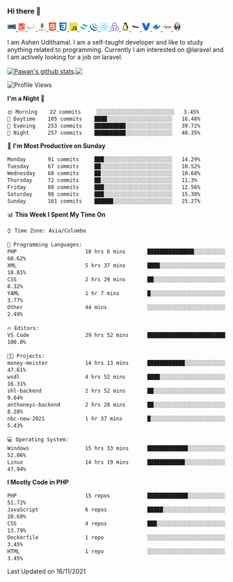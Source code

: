 ### Hi there 👋

<a align="center" href="https://github.com/ashenud"> <img width="20px" src="https://raw.githubusercontent.com/devicons/devicon/master/icons/php/php-original.svg" alt="ashenud: PHP" /> <img width="18px" src="https://raw.githubusercontent.com/devicons/devicon/master/icons/laravel/laravel-plain-wordmark.svg" alt="ashenud: Laravel" /> <img width="20px" src="https://raw.githubusercontent.com/devicons/devicon/master/icons/mysql/mysql-original-wordmark.svg" alt="ashenud: MySQL" /> <img width="20px" src="https://raw.githubusercontent.com/devicons/devicon/master/icons/mongodb/mongodb-original-wordmark.svg" alt="ashenud: mongoDB" />  <img width="20px" src="https://raw.githubusercontent.com/devicons/devicon/master/icons/html5/html5-original.svg" alt="ashenud: HTML5" /> <img width="20px" src="https://raw.githubusercontent.com/devicons/devicon/master/icons/css3/css3-original.svg" alt="ashenud: CSS3" /> <img width="20px" src="https://raw.githubusercontent.com/devicons/devicon/master/icons/javascript/javascript-original.svg" alt="ashenud: Javascript" /> <img width="20px" src="https://raw.githubusercontent.com/devicons/devicon/master/icons/tailwindcss/tailwindcss-plain.svg" alt="ashenud: Tailwindcss" /> <img width="20px" src="https://raw.githubusercontent.com/devicons/devicon/master/icons/jquery/jquery-original.svg" alt="ashenud: Jquery" /> <img width="20px" src="https://raw.githubusercontent.com/devicons/devicon/master/icons/react/react-original.svg" alt="ashenud: React" /> <img width="20px" src="https://raw.githubusercontent.com/devicons/devicon/master/icons/redux/redux-original.svg" alt="ashenud: Redux" /> <img width="20px" src="https://raw.githubusercontent.com/devicons/devicon/master/icons/linux/linux-original.svg" alt="ashenud: Linux" /> <img width="20px" src="https://raw.githubusercontent.com/devicons/devicon/master/icons/apache/apache-original.svg" alt="ashenud: Apache" /> <img width="20px" src="https://raw.githubusercontent.com/devicons/devicon/master/icons/vagrant/vagrant-original.svg" alt="ashenud: Vagrant" /> <img width="20px" src="https://raw.githubusercontent.com/devicons/devicon/master/icons/docker/docker-original.svg" alt="ashenud: Docker" /> <img width="20px" src="https://raw.githubusercontent.com/devicons/devicon/master/icons/amazonwebservices/amazonwebservices-original-wordmark.svg" alt="ashenud: AWS" /> <img width="20px" src="https://raw.githubusercontent.com/devicons/devicon/master/icons/jenkins/jenkins-original.svg" alt="ashenud: Jenkins" /> </a>

I am Ashen Udithamal. I am a self-taught developer and like to study anything related to programming. Currently I am interested on @laravel and I am actively looking for a job on laravel.

<a href="https://github.com/ashenud">
    <img height="150px" align="center" src="https://github-readme-stats.vercel.app/api?username=ashenud&show_icons=true&theme=nord&line_height=27" alt="Pawan's github stats"/>
</a>
<a href="https://github.com/ashenud">
    <img height="150px" align="center" src="https://github-readme-stats.vercel.app/api/top-langs/?username=ashenud&theme=nord&layout=compact&langs_count=6" />
</a>

<!--START_SECTION:waka-->
![Profile Views](http://img.shields.io/badge/Profile%20Views-19-blue)

**I'm a Night 🦉** 

```text
🌞 Morning    22 commits     ░░░░░░░░░░░░░░░░░░░░░░░░░   3.45% 
🌆 Daytime    105 commits    ████░░░░░░░░░░░░░░░░░░░░░   16.48% 
🌃 Evening    253 commits    ██████████░░░░░░░░░░░░░░░   39.72% 
🌙 Night      257 commits    ██████████░░░░░░░░░░░░░░░   40.35%

```
📅 **I'm Most Productive on Sunday** 

```text
Monday       91 commits     ███░░░░░░░░░░░░░░░░░░░░░░   14.29% 
Tuesday      67 commits     ██░░░░░░░░░░░░░░░░░░░░░░░   10.52% 
Wednesday    68 commits     ██░░░░░░░░░░░░░░░░░░░░░░░   10.68% 
Thursday     72 commits     ██░░░░░░░░░░░░░░░░░░░░░░░   11.3% 
Friday       80 commits     ███░░░░░░░░░░░░░░░░░░░░░░   12.56% 
Saturday     98 commits     ███░░░░░░░░░░░░░░░░░░░░░░   15.38% 
Sunday       161 commits    ██████░░░░░░░░░░░░░░░░░░░   25.27%

```


📊 **This Week I Spent My Time On** 

```text
⌚︎ Time Zone: Asia/Colombo

💬 Programming Languages: 
PHP                      18 hrs 6 mins       ███████████████░░░░░░░░░░   60.62% 
XML                      5 hrs 37 mins       ████░░░░░░░░░░░░░░░░░░░░░   18.81% 
CSS                      2 hrs 29 mins       ██░░░░░░░░░░░░░░░░░░░░░░░   8.32% 
YAML                     1 hr 7 mins         █░░░░░░░░░░░░░░░░░░░░░░░░   3.77% 
Other                    44 mins             ░░░░░░░░░░░░░░░░░░░░░░░░░   2.49%

🔥 Editors: 
VS Code                  29 hrs 52 mins      █████████████████████████   100.0%

🐱‍💻 Projects: 
money-meister            14 hrs 13 mins      ████████████░░░░░░░░░░░░░   47.61% 
wsdl                     4 hrs 52 mins       ████░░░░░░░░░░░░░░░░░░░░░   16.31% 
shl-backend              2 hrs 52 mins       ██░░░░░░░░░░░░░░░░░░░░░░░   9.64% 
anthoneys-backend        2 hrs 28 mins       ██░░░░░░░░░░░░░░░░░░░░░░░   8.28% 
nbc-new-2021             1 hr 37 mins        █░░░░░░░░░░░░░░░░░░░░░░░░   5.43%

💻 Operating System: 
Windows                  15 hrs 33 mins      █████████████░░░░░░░░░░░░   52.06% 
Linux                    14 hrs 19 mins      ████████████░░░░░░░░░░░░░   47.94%

```

**I Mostly Code in PHP** 

```text
PHP                      15 repos            █████████████░░░░░░░░░░░░   51.72% 
JavaScript               6 repos             █████░░░░░░░░░░░░░░░░░░░░   20.69% 
CSS                      4 repos             ███░░░░░░░░░░░░░░░░░░░░░░   13.79% 
Dockerfile               1 repo              ░░░░░░░░░░░░░░░░░░░░░░░░░   3.45% 
HTML                     1 repo              ░░░░░░░░░░░░░░░░░░░░░░░░░   3.45%

```



 Last Updated on 16/11/2021
<!--END_SECTION:waka-->
